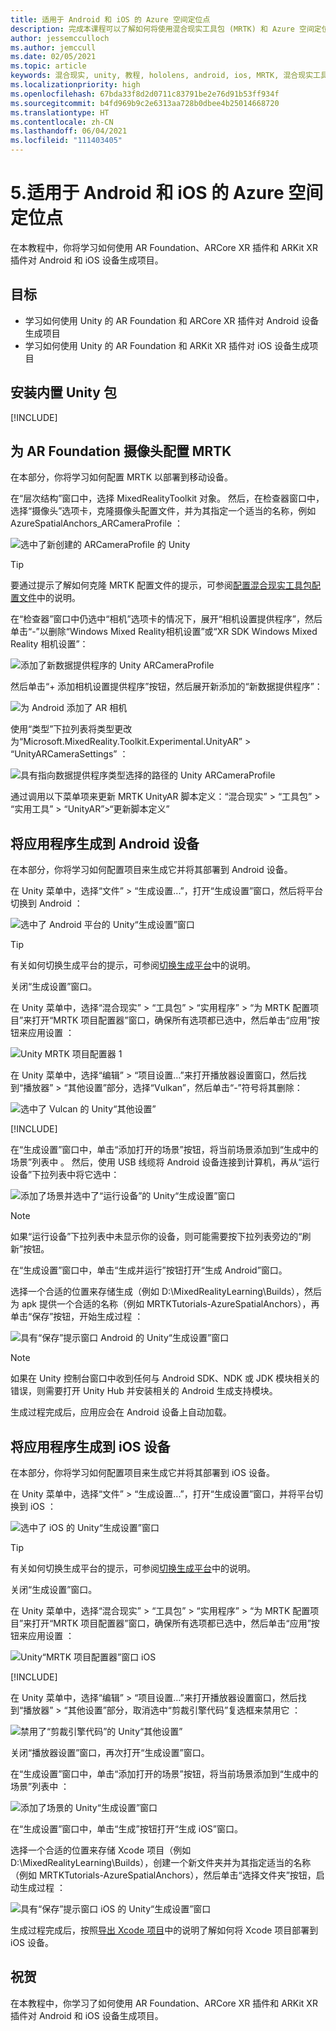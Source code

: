 ```yaml
---
title: 适用于 Android 和 iOS 的 Azure 空间定位点
description: 完成本课程可以了解如何将使用混合现实工具包 (MRTK) 和 Azure 空间定位点的 Unity 项目部署到 Android 和 iOS 上。
author: jessemcculloch
ms.author: jemccull
ms.date: 02/05/2021
ms.topic: article
keywords: 混合现实, unity, 教程, hololens, android, ios, MRTK, 混合现实工具包, UWP, Azure 空间定位点, AR Foundation, ARCore, ARKit
ms.localizationpriority: high
ms.openlocfilehash: 67bda33f8d2d0711c83791be2e76d91b53ff934f
ms.sourcegitcommit: b4fd969b9c2e6313aa728b0dbee4b25014668720
ms.translationtype: HT
ms.contentlocale: zh-CN
ms.lasthandoff: 06/04/2021
ms.locfileid: "111403405"
---
```

# <a name="5-azure-spatial-anchors-for-android-and-ios"></a>5.适用于 Android 和 iOS 的 Azure 空间定位点

在本教程中，你将学习如何使用 AR Foundation、ARCore XR 插件和 ARKit XR 插件对 Android 和 iOS 设备生成项目。

## <a name="objectives"></a>目标

* 学习如何使用 Unity 的 AR Foundation 和 ARCore XR 插件对 Android 设备生成项目
* 学习如何使用 Unity 的 AR Foundation 和 ARKit XR 插件对 iOS 设备生成项目

## <a name="installing-inbuilt-unity-packages"></a>安装内置 Unity 包

[!INCLUDE[](includes/installing-inbuilt-unity-packages-for-asa-android-and-ios.md)]

## <a name="configure-mrtk-for-ar-foundation-camera"></a>为 AR Foundation 摄像头配置 MRTK

在本部分，你将学习如何配置 MRTK 以部署到移动设备。

在“层次结构”窗口中，选择 MixedRealityToolkit 对象。 然后，在检查器窗口中，选择“摄像头”选项卡，克隆摄像头配置文件，并为其指定一个适当的名称，例如 AzureSpatialAnchors_ARCameraProfile ：

![选中了新创建的 ARCameraProfile 的 Unity](images/mr-learning-asa/asa-05-section2-step1-1.png)

> [!TIP]
> 要通过提示了解如何克隆 MRTK 配置文件的提示，可参阅[配置混合现实工具包配置文件](mr-learning-base-03.md)中的说明。

在“检查器”窗口中仍选中“相机”选项卡的情况下，展开“相机设置提供程序”，然后单击“-”以删除“Windows Mixed Reality相机设置”或“XR SDK Windows Mixed Reality 相机设置”：   

![添加了新数据提供程序的 Unity ARCameraProfile ](images/mr-learning-asa/asa-05-section2-step1-2.png)

然后单击“+ 添加相机设置提供程序”按钮，然后展开新添加的“新数据提供程序”： 

![为 Android 添加了 AR 相机](images/mr-learning-asa/asa-05-section2-step1-3.png)

使用“类型”下拉列表将类型更改为“Microsoft.MixedReality.Toolkit.Experimental.UnityAR” > “UnityARCameraSettings”  ：

![具有指向数据提供程序类型选择的路径的 Unity ARCameraProfile](images/mr-learning-asa/asa-05-section2-step1-4.png)

通过调用以下菜单项来更新 MRTK UnityAR 脚本定义：“混合现实” > “工具包” > “实用工具” > “UnityAR”>“更新脚本定义”

## <a name="building-your-application-to-your-android-device"></a>将应用程序生成到 Android 设备

在本部分，你将学习如何配置项目来生成它并将其部署到 Android 设备。

在 Unity 菜单中，选择“文件” > “生成设置...”，打开“生成设置”窗口，然后将平台切换到 Android ：

![选中了 Android 平台的 Unity“生成设置”窗口](images/mr-learning-asa/asa-05-section3-step1-1.png)

> [!TIP]
> 有关如何切换生成平台的提示，可参阅[切换生成平台](mr-learning-base-02.md#switching-the-build-platform)中的说明。

关闭“生成设置”窗口。

在 Unity 菜单中，选择“混合现实” > “工具包” > “实用程序” > “为 MRTK 配置项目”来打开“MRTK 项目配置器”窗口，确保所有选项都已选中，然后单击“应用”按钮来应用设置     ：

![Unity MRTK 项目配置器 1](images/mr-learning-asa/asa-05-section3-step1-2.png)

在 Unity 菜单中，选择“编辑” > “项目设置…”来打开播放器设置窗口，然后找到“播放器” >  “其他设置”部分，选择“Vulkan”，然后单击“-”符号将其删除：     

![选中了 Vulcan 的 Unity“其他设置”](images/mr-learning-asa/asa-05-section3-step1-3.png)

[!INCLUDE[](includes/project-setting-for-asa-android.md)]

在“生成设置”窗口中，单击“添加打开的场景”按钮，将当前场景添加到“生成中的场景”列表中 。 然后，使用 USB 线缆将 Android 设备连接到计算机，再从“运行设备”下拉列表中将它选中：

![添加了场景并选中了“运行设备”的 Unity“生成设置”窗口](images/mr-learning-asa/asa-05-section3-step1-4.png)

>[!NOTE]
> 如果“运行设备”下拉列表中未显示你的设备，则可能需要按下拉列表旁边的“刷新”按钮。

在“生成设置”窗口中，单击“生成并运行”按钮打开“生成 Android”窗口。

选择一个合适的位置来存储生成（例如 D:\MixedRealityLearning\Builds），然后为 apk 提供一个合适的名称（例如 MRTKTutorials-AzureSpatialAnchors），再单击“保存”按钮，开始生成过程 ：

![具有“保存”提示窗口 Android 的 Unity“生成设置”窗口](images/mr-learning-asa/asa-05-section3-step1-5.png)

> [!NOTE]
> 如果在 Unity 控制台窗口中收到任何与 Android SDK、NDK 或 JDK 模块相关的错误，则需要打开 Unity Hub 并安装相关的 Android 生成支持模块。

生成过程完成后，应用应会在 Android 设备上自动加载。

## <a name="building-your-application-to-your-ios-device"></a>将应用程序生成到 iOS 设备

在本部分，你将学习如何配置项目来生成它并将其部署到 iOS 设备。

在 Unity 菜单中，选择“文件” > “生成设置...”，打开“生成设置”窗口，并将平台切换到 iOS ：

![选中了 iOS 的 Unity“生成设置”窗口](images/mr-learning-asa/asa-05-section4-step1-1.png)

> [!TIP]
> 有关如何切换生成平台的提示，可参阅[切换生成平台](mr-learning-base-02.md#switching-the-build-platform)中的说明。

关闭“生成设置”窗口。

在 Unity 菜单中，选择“混合现实” > “工具包” > “实用程序” > “为 MRTK 配置项目”来打开“MRTK 项目配置器”窗口，确保所有选项都已选中，然后单击“应用”按钮来应用设置     ：

![Unity“MRTK 项目配置器”窗口 iOS](images/mr-learning-asa/asa-05-section4-step1-2.png)

[!INCLUDE[](includes/project-setting-for-asa-ios.md)]

在 Unity 菜单中，选择“编辑” > “项目设置…”来打开播放器设置窗口，然后找到“播放器” >  “其他设置”部分，取消选中“剪裁引擎代码”复选框来禁用它    ：

![禁用了“剪裁引擎代码”的 Unity“其他设置”](images/mr-learning-asa/asa-05-section4-step1-3.png)

关闭“播放器设置”窗口，再次打开“生成设置”窗口。

在“生成设置”窗口中，单击“添加打开的场景”按钮，将当前场景添加到“生成中的场景”列表中 ：

![添加了场景的 Unity“生成设置”窗口](images/mr-learning-asa/asa-05-section4-step1-4.png)

在“生成设置”窗口中，单击“生成”按钮打开“生成 iOS”窗口。

选择一个合适的位置来存储 Xcode 项目（例如 D:\MixedRealityLearning\Builds），创建一个新文件夹并为其指定适当的名称（例如 MRTKTutorials-AzureSpatialAnchors），然后单击“选择文件夹”按钮，启动生成过程 ：

![具有“保存”提示窗口 iOS 的 Unity“生成设置”窗口](images/mr-learning-asa/asa-05-section4-step1-5.png)

生成过程完成后，按照[导出 Xcode 项目](/azure/spatial-anchors/quickstarts/get-started-unity-ios#export-the-xcode-project)中的说明了解如何将 Xcode 项目部署到 iOS 设备。

## <a name="congratulations"></a>祝贺

在本教程中，你学习了如何使用 AR Foundation、ARCore XR 插件和 ARKit XR 插件对 Android 和 iOS 设备生成项目。
